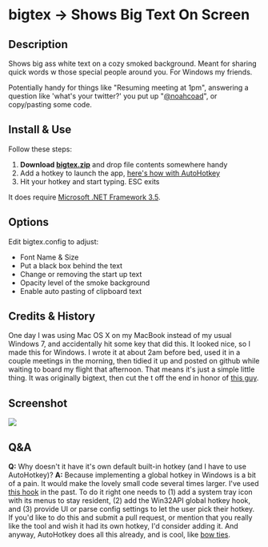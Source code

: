 # bigtex -> Shows Big Text On Screen

## Description
Shows big ass white text on a cozy smoked background.  Meant for sharing quick words w those special people around you.  For Windows my friends.

Potentially handy for things like "Resuming meeting at 1pm", answering a question like 'what's your twitter?' you put up "[@noahcoad](http://twitter.com/noahcoad)", or copy/pasting some code.

## Install & Use
Follow these steps:
1.  **Download [bigtex.zip](support/bigtex.zip?raw=true)** and drop file contents somewhere handy
2.  Add a hotkey to launch the app, [here's how with AutoHotkey](http://noahcoad.com/post/646/create-a-global-hotkey-to-launch-a-program-with-autohotkey-on-windows)
3.  Hit your hotkey and start typing.  ESC exits

It does require [Microsoft .NET Framework 3.5](http://www.microsoft.com/en-us/download/details.aspx?id=22).

## Options
Edit bigtex.config to adjust:

* Font Name & Size
* Put a black box behind the text
* Change or removing the start up text
* Opacity level of the smoke background
* Enable auto pasting of clipboard text

## Credits & History
One day I was using Mac OS X on my MacBook instead of my usual Windows 7, and accidentally hit some key that did this.  It looked nice, so I made this for Windows.  I wrote it at about 2am before bed, used it in a couple meetings in the morning, then tidied it up and posted on github while waiting to board my flight that afternoon.  That means it's just a simple little thing.  It was originally bigtext, then cut the t off the end in honor of [this guy](http://en.wikipedia.org/wiki/Big_Tex).

## Screenshot
![](support/imgs/2013-04-12_2023-small.png)

## Q&A
**Q:** Why doesn't it have it's own default built-in hotkey (and I have to use AutoHotkey)?
**A:** Because implementing a global hotkey in Windows is a bit of a pain.  It would make the lovely small code several times larger.  I've used [this hook](http://www.codeproject.com/Articles/7294/Processing-Global-Mouse-and-Keyboard-Hooks-in-C) in the past.  To do it right one needs to (1) add a system tray icon with its menus to stay resident, (2) add the Win32API global hotkey hook, and (3) provide UI or parse config settings to let the user pick their hotkey.  If you'd like to do this and submit a pull request, or mention that you really like the tool and wish it had its own hotkey, I'd consider adding it.  And anyway, AutoHotkey does all this already, and is cool, like [bow ties](http://knowyourmeme.com/memes/bow-ties-are-cool).
